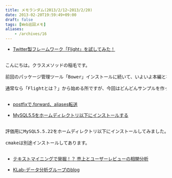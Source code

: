 ```yaml
---
title: メモランダム(2013/2/12~2013/2/20)
date: 2013-02-20T19:59:49+09:00
draft: false
tags: [Web巡回メモ]
aliases:
    - /archives/16
---
```


* [Twitter製フレームワーク「Flight」を試してみた！](http://dev.classmethod.jp/client-side/try-to-use-flight/)
<pre>
こんにちは。クラスメソッドの稲毛です。
前回のパッケージ管理ツール「Bower」インストールに続いて、いよいよ本編となります「Flight」フレームワークです。
通常なら「Flightとは？」から始める所ですが、今回はどんどんサンプルを作っていくことで理解を深めてみました。
</pre>

* [postfixで.forward、aliases転送](http://tejunsho.com/postfix/20110324000067.html)

* [MySQL5.5をホームディレクトリ以下にインストールする](http://d.hatena.ne.jp/install-memo/20120403/1333447432)
<pre>
評価用にMySQL5.5.22をホームディレクトリ以下にインストールしてみました。
cmakeは別途インストールしてあります。
</pre>

* [テキストマイニングで発掘！？ 売上とユーザーレビューの相関分析](http://www.slideshare.net/stakemura/20111127-sales-predicition#btnNext)

* [KLab-データ分析グループのblog](http://analysis.blog.jp.klab.com/)


